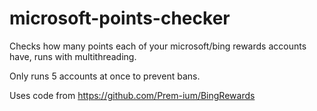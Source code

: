 # microsoft-points-checker
Checks how many points each of your microsoft/bing rewards accounts have, runs with multithreading.

Only runs 5 accounts at once to prevent bans.

Uses code from https://github.com/Prem-ium/BingRewards

